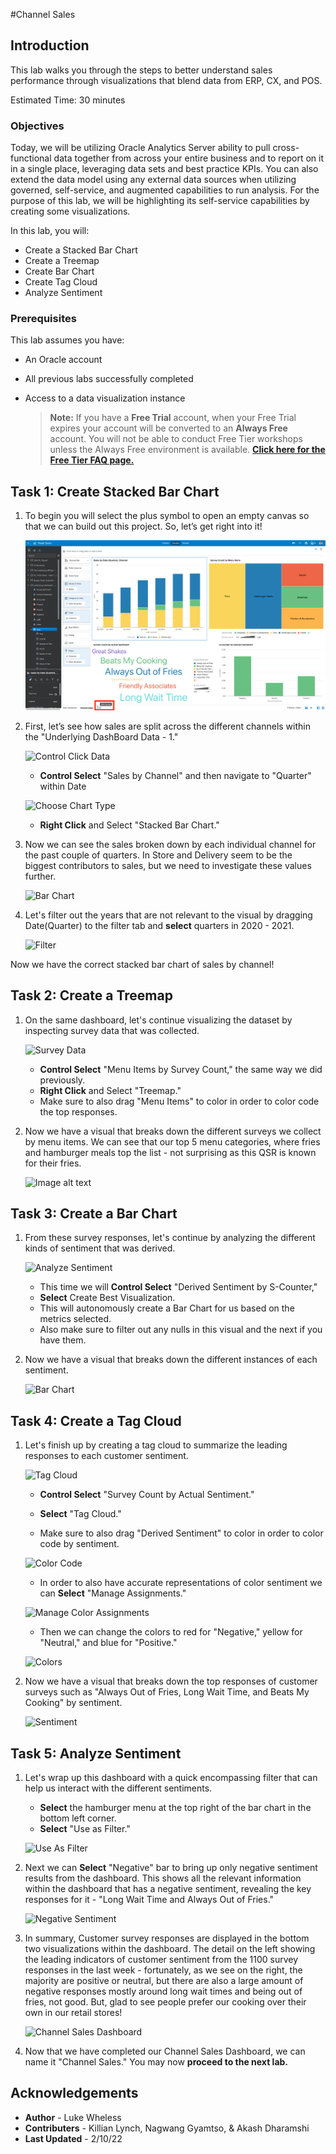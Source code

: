 #Channel Sales

## Introduction

This lab walks you through the steps to better understand sales performance through visualizations that blend data from ERP, CX, and POS.

Estimated Time: 30 minutes

### Objectives

Today, we will be utilizing Oracle Analytics Server ability to pull cross-functional data together from across your entire business and to report on it in a single place, leveraging data sets and best practice KPIs. You can also extend the data model using any external data sources when utilizing governed, self-service, and augmented capabilities to run analysis. For the purpose of this lab, we will be highlighting its self-service capabilities by creating some visualizations.

In this lab, you will:
* Create a Stacked Bar Chart
* Create a Treemap
* Create Bar Chart
* Create Tag Cloud
* Analyze Sentiment

### Prerequisites

This lab assumes you have:
* An Oracle account
* All previous labs successfully completed
* Access to a data visualization instance

  > **Note:** If you have a **Free Trial** account, when your Free Trial expires your account will be converted to an **Always Free** account. You will not be able to conduct Free Tier workshops unless the Always Free environment is available. **[Click here for the Free Tier FAQ page.](https://www.oracle.com/cloud/free/faq.html)**

## **Task 1:** Create Stacked Bar Chart

1. To begin you will select the plus symbol to open an empty canvas so that we can build out this project. So, let’s get right into it!

    ![New Canvas](images/add-canvas.png)

2. First, let’s see how sales are split across the different channels within the "Underlying DashBoard Data - 1."

    ![Control Click Data](images/select-data.png")

    * **Control Select** "Sales by Channel" and then navigate to "Quarter" within Date

    ![Choose Chart Type](images/select-metrics.png")

    * **Right Click** and Select "Stacked Bar Chart."

3. Now we can see the sales broken down by each individual channel for the past couple of quarters. In Store and Delivery seem to be the biggest contributors to sales, but we need to investigate these values further.

    ![Bar Chart](images/bar.png")

4. Let's filter out the years that are not relevant to the visual by dragging Date(Quarter) to the filter tab and **select** quarters in 2020 - 2021.

    ![Filter](images/filtered-bar.png")

  Now we have the correct stacked bar chart of sales by channel!

## **Task 2:** Create a Treemap

1. On the same dashboard, let's continue visualizing the dataset by inspecting survey data that was collected.

    ![Survey Data](images/survey.png")

    * **Control Select** "Menu Items by Survey Count," the same way we did previously.
    * **Right Click** and Select "Treemap."
    * Make sure to also drag "Menu Items" to color in order to color code the top responses.

2. Now we have a visual that breaks down the different surveys we collect by menu items. We can see that our top 5 menu categories, where fries and hamburger meals top the list - not surprising as this QSR is known for their fries.

    ![Image alt text](images/treemap.png")

## **Task 3:** Create a Bar Chart

1. From these survey responses, let's continue by analyzing the different kinds of sentiment that was derived.

    ![Analyze Sentiment](images/sentiment.png")

    * This time we will **Control Select** "Derived Sentiment by S-Counter,"
    * **Select** Create Best Visualization.
    * This will autonomously create a Bar Chart for us based on the metrics selected.
    * Also make sure to filter out any nulls in this visual and the next if you have them.

2. Now we have a visual that breaks down the different instances of each sentiment.

    ![Bar Chart](images/bar-chart.png")

## **Task 4:** Create a Tag Cloud

1.  Let's finish up by creating a tag cloud to summarize the leading responses to each customer sentiment.

    ![Tag Cloud](images/tag-cloud.png")

    * **Control Select** "Survey Count by Actual Sentiment."
    * **Select** "Tag Cloud."

    * Make sure to also drag "Derived Sentiment" to color in order to color code by sentiment.

    ![Color Code](images/responses.png")

    * In order to also have accurate representations of color sentiment we can **Select** "Manage Assignments."

    ![Manage Color Assignments](images/manage-assignments.png")

    * Then we can change the colors to red for "Negative," yellow for "Neutral," and blue for "Positive."

    ![Colors](images/colors.png")

2. Now we have a visual that breaks down the top responses of customer surveys such as "Always Out of Fries, Long Wait Time, and Beats My Cooking" by sentiment.

    ![Sentiment](images/top-responses.png")

## **Task 5:** Analyze Sentiment

1. Let's wrap up this dashboard with a quick encompassing filter that can help us interact with the different sentiments.

    * **Select** the hamburger menu at the top right of the bar chart in the bottom left corner.
    * **Select** "Use as Filter."

    ![Use As Filter](images/filter.png")

2. Next we can **Select** "Negative" bar to bring up only negative sentiment results from the dashboard. This shows all the relevant information within the dashboard that has a negative sentiment, revealing the key responses for it - "Long Wait Time and Always Out of Fries."

    ![Negative Sentiment](images/negatives.png")

3. In summary, Customer survey responses are displayed in the bottom two visualizations within the dashboard. The detail on the left showing the leading indicators of customer sentiment from the 1100 survey responses in the last week - fortunately, as we see on the right, the majority are positive or neutral, but there are also a large amount of negative responses mostly around long wait times and being out of fries, not good. But, glad to see people prefer our cooking over their own in our retail stores!

    ![Channel Sales Dashboard](images/dashboard.png")

4. Now that we have completed our Channel Sales Dashboard, we can name it "Channel Sales." You may now **proceed to the next lab.**

## Acknowledgements

  * **Author** - Luke Wheless
  * **Contributers** - Killian Lynch, Nagwang Gyamtso, & Akash Dharamshi
  * **Last Updated** - 2/10/22
